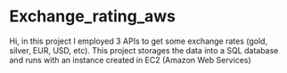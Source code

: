 # Exchange_rating_aws
Hi, in this project I employed 3 APIs to get some exchange rates (gold, silver, EUR, USD, etc). This project storages the data into a SQL database and runs with an instance created in EC2 (Amazon Web Services)
